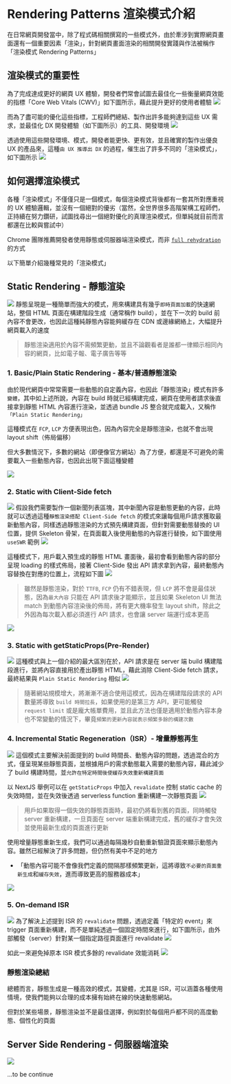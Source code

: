 # Rendering Patterns 渲染模式介紹
在日常網頁開發當中，除了程式碼相關撰寫的一些模式外，由於牽涉到實際網頁畫面還有一個重要因素「渲染」，針對網頁畫面渲染的相關開發實踐與作法被稱作「渲染模式 Rendering Patterns」


## 渲染模式的重要性
為了完成達成更好的網頁 UX 體驗，開發者們常會試圖去最佳化一些衡量網頁效能的指標「Core Web Vitals (CWV)」如下圖所示，藉此提升更好的使用者體驗
![](https://www.patterns.dev/_next/image?url=https%3A%2F%2Fres.cloudinary.com%2Fddxwdqwkr%2Fimage%2Fupload%2Ff_auto%2Fv1660456914%2Fpatterns.dev%2Fweb-vitals.png&w=3840&q=75)

而為了盡可能的優化這些指標，工程師們總結、製作出許多能夠達到這些 UX 需求，並最佳化 DX 開發體驗（如下圖所示）的工具、開發環境
![](https://www.patterns.dev/_next/image?url=https%3A%2F%2Fres.cloudinary.com%2Fddxwdqwkr%2Fimage%2Fupload%2Ff_auto%2Fv1658990025%2Fpatterns.dev%2F5.png&w=3840&q=75)

透過使用這些開發環境、模式，開發者能更快、更有效，並且確實的製作出優良 UX 的產品來，這種`由 UX 推導出 DX` 的過程，催生出了許多不同的「渲染模式」，如下圖所示
![](https://www.patterns.dev/_next/image?url=https%3A%2F%2Fres.cloudinary.com%2Fddxwdqwkr%2Fimage%2Fupload%2Ff_auto%2Fv1658990025%2Fpatterns.dev%2F6.png&w=3840&q=75)


## 如何選擇渲染模式
各種「渲染模式」不僅僅只是一個模式，每個渲染模式背後都有一套其所對應重視的 UX 體驗邏輯，並沒有一個絕對的優劣（當然，全世界很多高階架構工程師們，正持續在努力鑽研，試圖找尋出一個絕對優化的真理渲染模式，但單純就目前而言都還在比較與嘗試中）

Chrome 團隊推薦開發者使用靜態或伺服器端渲染模式，而非 [`full rehydration`](https://en.wikipedia.org/wiki/Hydration_(web_development)) 的方式

以下簡單介紹幾種常見的「渲染模式」

## Static Rendering - 靜態渲染
![](https://www.patterns.dev/_next/image?url=https%3A%2F%2Fres.cloudinary.com%2Fddxwdqwkr%2Fimage%2Fupload%2Ff_auto%2Fv1658990025%2Fpatterns.dev%2Fimg1.png&w=3840&q=75)
靜態呈現是一種簡單而強大的模式，用來構建具有幾乎`即時頁面加載`的快速網站，整個 HTML 頁面在構建階段生成（通常稱作 build），並在下一次的 build 前內容不會更改，也因此這種純靜態內容能夠緩存在 CDN 或邊緣網絡上，大幅提升網頁載入的速度

> 靜態渲染適用於內容不需頻繁更動，並且不論觀看者是誰都一律顯示相同內容的網頁，比如電子報、電子廣告等等


### 1. Basic/Plain Static Rendering - 基本/普通靜態渲染
由於現代網頁中常常需要一些動態的自定義內容，也因此「靜態渲染」模式有許多`變體`，其中如上述所說，內容在 build 時就已經構建完成，網頁在使用者請求後直接拿到靜態 HTML 內容進行渲染，並透過 bundle JS 整合就完成載入，又稱作`「Plain Static Rendering」`

這種模式在 `FCP`, `LCP` 方便表現出色，因為內容完全是靜態渲染，也就不會出現 layout shift（佈局偏移）

但大多數情況下，多數的網站（即便像官方網站）為了方便，都還是不可避免的需要載入一些動態內容，也因此出現下面這種變體

![](https://www.patterns.dev/_next/image?url=https%3A%2F%2Fres.cloudinary.com%2Fddxwdqwkr%2Fimage%2Fupload%2Ff_auto%2Fv1658990025%2Fpatterns.dev%2F8.png&w=3840&q=75)

### 2. Static with Client-Side fetch
![](https://www.patterns.dev/_next/image?url=https%3A%2F%2Fres.cloudinary.com%2Fddxwdqwkr%2Fimage%2Fupload%2Ff_auto%2Fv1658990025%2Fpatterns.dev%2F9.png&w=3840&q=75)
假設我們需要製作一個新聞列表區塊，其中新聞內容是動態更動的內容，此時就可以透過這種`靜態渲染搭配 Client-Side fetch` 的模式來讓每個用戶請求獲取最新動態內容，同樣透過靜態渲染的方式預先構建頁面，但針對需要動態替換的 UI 位置，提供 Skeleton 骨架，在頁面載入後使用動態的內容進行替換，如下圖使用 `useSWR` 範例
![](https://www.patterns.dev/_next/image?url=https%3A%2F%2Fres.cloudinary.com%2Fddxwdqwkr%2Fimage%2Fupload%2Ff_auto%2Fv1658990025%2Fpatterns.dev%2F10.png&w=3840&q=75)

這種模式下，用戶載入預生成的靜態 HTML 畫面後，最初會看到動態內容的部分呈現 loading 的樣式佈局，接著 Client-Side 發出 API 請求拿到內容，最終動態內容替換在對應的位置上，流程如下圖
![](https://www.patterns.dev/_next/image?url=https%3A%2F%2Fres.cloudinary.com%2Fddxwdqwkr%2Fimage%2Fupload%2Ff_auto%2Fv1658990025%2Fpatterns.dev%2F12.png&w=3840&q=75)

> 雖然是靜態渲染，對於 `TTFB`, `FCP` 仍有不錯表現，但 `LCP` 將不會是最佳狀態，因為`最大內容` 只能在 API 請求後才能顯示，並且如果 Skeleton UI 無法 match 到動態內容渲染後的佈局，將有更大機率發生 layout shift，除此之外因為每次載入都必須進行 API 請求，也會讓 server 端運行成本更高

![](https://www.patterns.dev/_next/image?url=https%3A%2F%2Fres.cloudinary.com%2Fddxwdqwkr%2Fimage%2Fupload%2Ff_auto%2Fv1658990025%2Fpatterns.dev%2F13.png&w=3840&q=75)

### 3. Static with getStaticProps(Pre-Render)
![](https://www.patterns.dev/_next/image?url=https%3A%2F%2Fres.cloudinary.com%2Fddxwdqwkr%2Fimage%2Fupload%2Ff_auto%2Fv1658990025%2Fpatterns.dev%2F14.png&w=3840&q=75)
這種模式與上一個介紹的最大區別在於，API 請求是在 server 端 build 構建階段進行，並將內容直接用於產出靜態 HTML，藉此消除 Client-Side fetch 請求，最終結果與 `Plain Static Rendering` 相似
![](https://www.patterns.dev/_next/image?url=https%3A%2F%2Fres.cloudinary.com%2Fddxwdqwkr%2Fimage%2Fupload%2Ff_auto%2Fv1658990025%2Fpatterns.dev%2F17.png&w=3840&q=75)
> 隨著網站規模增大，將漸漸不適合使用這模式，因為在構建階段請求的 API 數量將導致 `build 時間拉長`，如果使用的是第三方 API，更可能觸發 `request limit` 或是龐大帳單費用，並且此方法也僅是適用於動態內容本身也不常變動的情況下，畢竟`頻繁的更新內容就表示頻繁多餘的構建次數`

### 4. Incremental Static Regeneration（ISR）- 增量靜態再生
![](https://www.patterns.dev/_next/image?url=https%3A%2F%2Fres.cloudinary.com%2Fddxwdqwkr%2Fimage%2Fupload%2Ff_auto%2Fv1658990025%2Fpatterns.dev%2F18.png&w=3840&q=75)
這個模式主要解決前面提到的 build 時間長、動態內容的問題，透過混合的方式，僅呈現某些靜態頁面，並根據用戶的需求動態載入需要的動態內容，藉此減少了 build 構建時間，並`允許在特定時間後使緩存失效重新構建頁面`

以 NextJS 舉例可以在 `getStaticProps` 中加入 `revalidate` 控制 static cache 的失效時間，並在失效後透過 serverless function 重新構建一次靜態頁面
![](https://www.patterns.dev/_next/image?url=https%3A%2F%2Fres.cloudinary.com%2Fddxwdqwkr%2Fimage%2Fupload%2Ff_auto%2Fv1658990025%2Fpatterns.dev%2F22.png&w=3840&q=75)

> 用戶如果取得一個失效的靜態頁面時，最初仍將看到舊的頁面，同時觸發 server 重新構建，一旦頁面在 server 端重新構建完成，舊的緩存才會失效並使用最新生成的頁面進行更新

使用增量靜態重新生成，我們可以通過每隔幾秒自動重新驗證頁面來顯示動態內容。雖然已經解決了許多問題，但仍然有美中不足的地方
- 「動態內容可能不會像我們定義的間隔那樣頻繁更新，這將導致`不必要的頁面重新生成`和`緩存失效`，進而導致更高的服務器成本」

![](https://www.patterns.dev/_next/image?url=https%3A%2F%2Fres.cloudinary.com%2Fddxwdqwkr%2Fimage%2Fupload%2Ff_auto%2Fv1658990025%2Fpatterns.dev%2F23.png&w=3840&q=75)


### 5. On-demand ISR
![](https://www.patterns.dev/_next/image?url=https%3A%2F%2Fres.cloudinary.com%2Fddxwdqwkr%2Fimage%2Fupload%2Ff_auto%2Fv1658990025%2Fpatterns.dev%2F24.png&w=3840&q=75)
為了解決上述提到 ISR 的 `revalidate` 問題，透過定義「特定的 event」來 trigger 頁面重新構建，而不是單純透過一個固定時間來進行，如下圖所示，由外部觸發（server）針對某一個指定路徑頁面進行 revalidate
![](https://www.patterns.dev/_next/image?url=https%3A%2F%2Fres.cloudinary.com%2Fddxwdqwkr%2Fimage%2Fupload%2Ff_auto%2Fv1658990025%2Fpatterns.dev%2F25.png&w=3840&q=75)

如此一來避免掉原本 ISR 模式多餘的 revalidate 效能消耗
![](https://www.patterns.dev/_next/image?url=https%3A%2F%2Fres.cloudinary.com%2Fddxwdqwkr%2Fimage%2Fupload%2Ff_auto%2Fv1658990025%2Fpatterns.dev%2F26.png&w=3840&q=75)


### 靜態渲染總結
總體而言，靜態生成是一種高效的模式，其變體，尤其是 ISR，可以涵蓋各種使用情境，使我們能夠以合理的成本擁有始終在線的快速動態網站。

但對於某些場景，靜態渲染並不是最佳選擇，例如對於每個用戶都不同的高度動態、個性化的頁面


## Server Side Rendering - 伺服器端渲染
![](https://www.patterns.dev/_next/image?url=https%3A%2F%2Fres.cloudinary.com%2Fddxwdqwkr%2Fimage%2Fupload%2Ff_auto%2Fv1658990025%2Fpatterns.dev%2F27.png&w=3840&q=75)

...to be continue